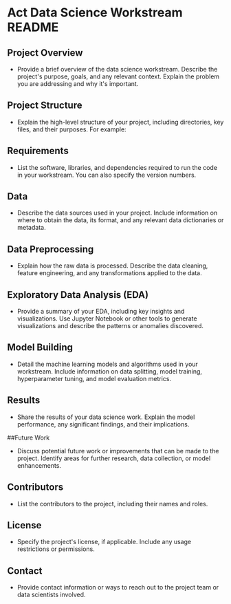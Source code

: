 # Act Data Science Workstream README

## Project Overview

- Provide a brief overview of the data science workstream. Describe the project's purpose, goals, and any relevant context. Explain the problem you are addressing and why it's important.

## Project Structure

- Explain the high-level structure of your project, including directories, key files, and their purposes. For example:

## Requirements

- List the software, libraries, and dependencies required to run the code in your workstream. You can also specify the version numbers.

## Data

- Describe the data sources used in your project. Include information on where to obtain the data, its format, and any relevant data dictionaries or metadata.

## Data Preprocessing

- Explain how the raw data is processed. Describe the data cleaning, feature engineering, and any transformations applied to the data.

## Exploratory Data Analysis (EDA)

- Provide a summary of your EDA, including key insights and visualizations. Use Jupyter Notebook or other tools to generate visualizations and describe the patterns or anomalies discovered.

## Model Building

- Detail the machine learning models and algorithms used in your workstream. Include information on data splitting, model training, hyperparameter tuning, and model evaluation metrics.

## Results

- Share the results of your data science work. Explain the model performance, any significant findings, and their implications.

##Future Work

- Discuss potential future work or improvements that can be made to the project. Identify areas for further research, data collection, or model enhancements.

## Contributors

- List the contributors to the project, including their names and roles.

## License

- Specify the project's license, if applicable. Include any usage restrictions or permissions.

## Contact

- Provide contact information or ways to reach out to the project team or data scientists involved.
